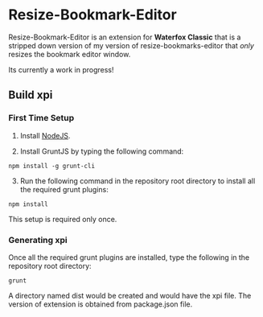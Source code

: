 # Resize-Bookmark-Editor

Resize-Bookmark-Editor is an extension for **Waterfox Classic** that is a stripped down version of my version of resize-bookmarks-editor that *only* resizes the bookmark editor window.

Its currently a work in progress!

## Build xpi


### First Time Setup

1. Install [NodeJS](http://nodejs.org#download).

2. Install GruntJS by typing the following command:

```
npm install -g grunt-cli
```

3. Run the following command in the repository root directory to install all the required grunt plugins: 

```
npm install
```

This setup is required only once.

### Generating xpi
Once all the required grunt plugins are installed, type the following in the repository root directory:

```
grunt
```

A directory named dist would be created and would have the xpi file. The version of extension is obtained from package.json file.

